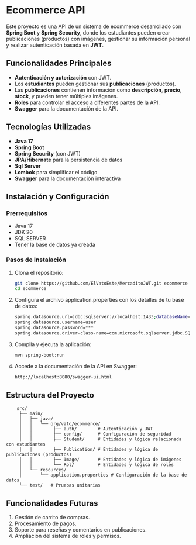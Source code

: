 # Ecommerce API

Este proyecto es una API de un sistema de ecommerce desarrollado con **Spring Boot** y **Spring Security**, donde los estudiantes pueden crear publicaciones (productos) con imágenes, gestionar su información personal y realizar autenticación basada en **JWT**.

## Funcionalidades Principales

- **Autenticación y autorización** con JWT.
- Los **estudiantes** pueden gestionar sus **publicaciones** (productos).
- Las **publicaciones** contienen información como **descripción**, **precio**, **stock**, y pueden tener múltiples imágenes.
- **Roles** para controlar el acceso a diferentes partes de la API.
- **Swagger** para la documentación de la API.

## Tecnologías Utilizadas

- **Java 17**
- **Spring Boot** 
- **Spring Security** (con JWT)
- **JPA/Hibernate** para la persistencia de datos
- **Sql Server** 
- **Lombok** para simplificar el código
- **Swagger** para la documentación interactiva

## Instalación y Configuración

### Prerrequisitos

- Java 17
- JDK 20
- SQL SERVER
- Tener la base de datos ya creada

### Pasos de Instalación

1. Clona el repositorio:

   ```bash
   git clone https://github.com/ElVatoEste/MercaditoJWT.git ecommerce
   cd ecommerce
   
2. Configura el archivo application.properties con los detalles de tu base de datos:

   ```bash
   spring.datasource.url=jdbc:sqlserver://localhost:1433;databaseName=*Nombre BD*;encrypt=true;trustServerCertificate=true
   spring.datasource.username=user
   spring.datasource.password=***
   spring.datasource.driver-class-name=com.microsoft.sqlserver.jdbc.SQLServerDriver

3. Compila y ejecuta la aplicación:

   ```bash
   mvn spring-boot:run

4. Accede a la documentación de la API en Swagger:

   ```bash
   http://localhost:8080/swagger-ui.html

## Estructura del Proyecto

```plaintext
    src/
     ├── main/
     │   ├── java/
     │   │   └── org/vato/ecommerce/
     │   │        ├── auth/        # Autenticación y JWT
     │   │        ├── config/      # Configuración de seguridad
     │   │        ├── Student/     # Entidades y lógica relacionada con estudiantes
     │   │        ├── Publication/ # Entidades y lógica de publicaciones (productos)
     │   │        ├── Image/       # Entidades y lógica de imágenes
     │   │        └── Rol/         # Entidades y lógica de roles
     │   └── resources/
     │       └── application.properties # Configuración de la base de datos
     └── test/   # Pruebas unitarias
```

## Funcionalidades Futuras
1. Gestión de carrito de compras.
2. Procesamiento de pagos.
3. Soporte para reseñas y comentarios en publicaciones.
4. Ampliación del sistema de roles y permisos.